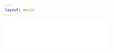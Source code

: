 ```yaml
---
layout: music
---
```


<iframe frameborder="no" border="0" marginwidth="0" marginheight="0" width="330" height="86" src="//music.163.com/outchain/player?type=2&id=461525011&auto=1&height=66"></iframe>
<br>


